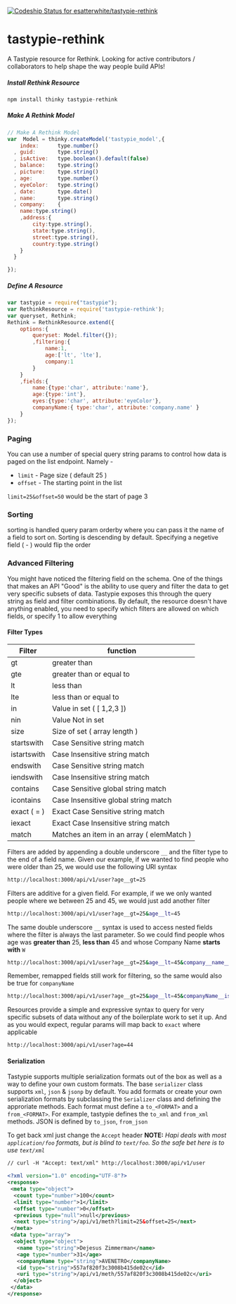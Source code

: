 [ ![Codeship Status for esatterwhite/tastypie-rethink](https://codeship.com/projects/cd4d3ff0-19f6-0133-de03-1e278c59189d/status?branch=master)](https://codeship.com/projects/94295)

# tastypie-rethink

A Tastypie resource for Rethink.
Looking for active contributors / collaborators to help shape the way people build APIs!

##### Install Rethink Resource

```js
npm install thinky tastypie-rethink
```

##### Make A Rethink Model
```js
// Make A Rethink Model
var  Model = thinky.createModel('tastypie_model',{
	index:      type.number()
  , guid:       type.string()
  , isActive:   type.boolean().default(false)
  , balance:    type.string()
  , picture:    type.string()
  , age:        type.number()
  , eyeColor:   type.string()
  , date:       type.date()
  , name:       type.string()
  , company:    {
  	name:type.string()
  	,address:{
  		city:type.string(),
  		state:type.string(),
  		street:type.string(),
  		country:type.string()
  	}
  }

});

```

##### Define A Resource
```js
var tastypie = require("tastypie");
var RethinkResource = require('tastypie-rethink');
var queryset, Rethink;
Rethink = RethinkResource.extend({
	options:{
		queryset: Model.filter({});
		,filtering:{
			name:1,
			age:['lt', 'lte'],
			company:1
		}
	}
	,fields:{
		name:{type:'char', attribute:'name'},
		age:{type:'int'},
		eyes:{type:'char', attribute:'eyeColor'},
		companyName:{ type:'char', attribute:'company.name' }
	}
});
```

### Paging
You can use a number of special query string params to control how data is paged on the list endpoint. Namely -

* `limit` - Page size ( default 25 )
* `offset` - The starting point in the list

`limit=25&offset=50` would be the start of page 3

### Sorting
sorting is handled query param orderby where you can pass it the name of a field to sort on. Sorting is descending by default. Specifying a negetive field ( -<FOO> ) would flip the order

### Advanced Filtering
You might have noticed the filtering field on the schema. One of the things that makes an API "Good" is the ability to use query and filter the data to get very specific subsets of data. Tastypie exposes this through the query string as field and filter combinations. By default, the resource doesn't have anything enabled, you need to specify which filters are allowed on which fields, or specify 1 to allow everything

#### Filter Types

| Filter      | function                                  |
| ------------|------------------------------------------ |
| gt          | greater than                              |
| gte         | greater than or equal to                  |
| lt          | less than                                 |
| lte         | less than or equal to                     |
| in          | Value in set ( [ 1,2,3 ])                 |
| nin         | Value Not in set                          |
| size        | Size of set ( array length )              |
| startswith  | Case Sensitive string match               |
| istartswith | Case Insensitive string match             |
| endswith    | Case Sensitive string match               |
| iendswith   | Case Insensitive string match             |
| contains    | Case Sensitive global string match        |
| icontains   | Case Insensitive global string match      |
| exact ( = ) | Exact Case Sensitive string match         |
| iexact      | Exact Case Insensitive string match       |
| match       | Matches an item in an array ( elemMatch ) |

Filters are added by appending a double underscore ``__`` and the filter type to the end of a field name. Given our example, if we wanted to find people who were older than 25, we would use the following URI syntax

```bash
http://localhost:3000/api/v1/user?age__gt=25
```
Filters are additive for a given field. For example, if we we only wanted people where we between 25 and 45, we would just add another filter

```bash
http://localhost:3000/api/v1/user?age__gt=25&age__lt=45
```

The same double underscore `__` syntax is used to access nested fields where the filter is always the last parameter. So we could find people whos age was  **greater than** 25, **less than** 45 and whose Company Name **starts with** `W`

```bash
http://localhost:3000/api/v1/user?age__gt=25&age__lt=45&company__name__istartswith=w
```

Remember, remapped fields still work for filtering, so the same would also be true for `companyName`

```bash
http://localhost:3000/api/v1/user?age__gt=25&age__lt=45&companyName__istartswith=w
```

Resources provide a simple and expressive syntax to query for very specific subsets of data without any of the boilerplate work to set it up. And as you would expect, regular params will map back to `exact` where applicable

```bash
http://localhost:3000/api/v1/user?age=44
```


#### Serialization

Tastypie supports multiple serialization formats out of the box as well as a way to define your own custom formats. The base `serializer` class supports `xml`, `json` & `jsonp` by default. You add formats or create your own serialization formats by subclassing the `Serializer` class and defining the approriate methods. Each format must define a `to_<FORMAT>` and a `from_<FORMAT>`. For example, tastypie defines the `to_xml` and `from_xml` methods. JSON is defined by `to_json`, `from_json`

To get back xml just change the `Accept` header
**NOTE:** *Hapi deals with most `application/foo` formats, but is blind to `text/foo`. So the safe bet here is to use `text/xml`*

```xml
// curl -H "Accept: text/xml" http://localhost:3000/api/v1/user

<?xml version="1.0" encoding="UTF-8"?>
<response>
 <meta type="object">
  <count type="number">100</count>
  <limit type="number">1</limit>
  <offset type="number">0</offset>
  <previous type="null">null</previous>
  <next type="string">/api/v1/meth?limit=25&offset=25</next>
 </meta>
 <data type="array">
  <object type="object">
   <name type="string">Dejesus Zimmerman</name>
   <age type="number">31</age>
   <companyName type="string">AVENETRO</companyName>
   <id type="string">557af820f3c3008b415de02c</id>
   <uri type="string">/api/v1/meth/557af820f3c3008b415de02c</uri>
  </object>
 </data>
</response>
```
